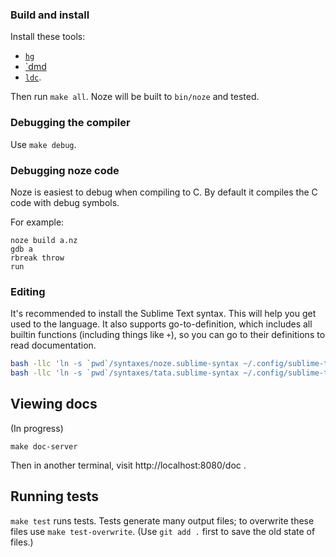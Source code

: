 ### Build and install

Install these tools:

* [`hg`](http://mercurial-scm.org)
* [`dmd](https://dlang.org/download.html#dmd)
* [`ldc`](https://wiki.dlang.org/LDC).

Then run `make all`.
Noze will be built to `bin/noze` and tested.

### Debugging the compiler

Use `make debug`.

### Debugging noze code

Noze is easiest to debug when compiling to C. By default it compiles the C code with debug symbols.

For example:

```
noze build a.nz
gdb a
rbreak throw
run
```

### Editing

It's recommended to install the Sublime Text syntax.
This will help you get used to the language.
It also supports go-to-definition, which includes all builtin functions (including things like `+`),
so you can go to their definitions to read documentation.

```sh
bash -llc 'ln -s `pwd`/syntaxes/noze.sublime-syntax ~/.config/sublime-text-3/Packages/User/noze.sublime-syntax'
bash -llc 'ln -s `pwd`/syntaxes/tata.sublime-syntax ~/.config/sublime-text-3/Packages/User/tata.sublime-syntax'
```

## Viewing docs

(In progress)

`make doc-server`

Then in another terminal, visit http://localhost:8080/doc .


## Running tests

`make test` runs tests.
Tests generate many output files; to overwrite these files use `make test-overwrite`.
(Use `git add .` first to save the old state of files.)

